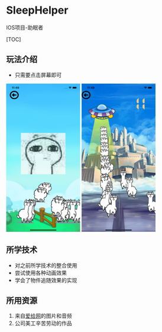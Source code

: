 # SleepHelper

IOS项目-助眠者

[TOC]

## 玩法介绍
- 只需要点击屏幕即可
<img src="/SleepHelper/screenshot/1.png" width="200" height="400" align=center; />

<img src="/SleepHelper/screenshot/2.png" width="200" height="400" align=center; />

## 所学技术
- 对之前所学技术的整合使用
- 尝试使用各种动画效果
- 学会了物件追随效果的实现

## 所用资源
1. 来自[爱给网](http://www.aigei.com/)的图片和音频
2. 公司美工辛苦劳动的作品
